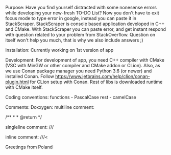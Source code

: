 Purpose:
  Have you find yourself distracted with some nonesense errors while developing your new-fresh TO-DO List?
  Now you don't have to exit focus mode to type error in google, instead you can paste it in StackScraper.
  StackScraper is console based application developed in C++ and CMake.
  With StackScraper you can paste error, and get instant respond with question related to your problem from StackOverflow.
  Question on itself won't help you much, that is why we also include answers ;)

Installation:
  Currently working on 1st version of app

Development:
  For development of app, you need C++ compiler with CMake (VSC with MinGW or other compiler and CMake addon or CLion).
  Also, as we use Conan package manager you need Python 3.6 (or newer) and installed Conan. Follow https://www.jetbrains.com/help/clion/conan-plugin.html for CLion setup with Conan.
  Rest of libs is downloaded runtime with CMake itself.

Coding conventions:
  functions - PascalCase
  rest - camelCase

Comments:
  Doxxygen:
  multiline comment:
  
   /**
    * 
    *  @return 
    */

  singleline comment:
  ///

  inline comment:
  ///<

Greetings from Poland

